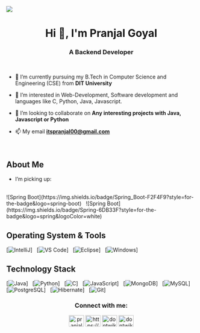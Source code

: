 ![](https://komarev.com/ghpvc/?username=dontwike&style=for-the-badge)
<h1 align="center">Hi 👋, I'm Pranjal Goyal</h1>
<h3 align="center">A Backend Developer</h3>
<br/>

- 🔭 I’m currently pursuing my B.Tech in Computer Science and Engineering (CSE) from **DIT University**

- 👀 I’m interested in Web-Development, Software development and languages like C, Python, Java, Javascript.

- 👯 I’m looking to collaborate on **Any interesting projects with Java, Javascript or Python**

- 📫 My email **itspranjal00@gmail.com**
<br/>

## About Me

- I’m picking up:
<br/>
![Spring Boot](https://img.shields.io/badge/Spring_Boot-F2F4F9?style=for-the-badge&logo=spring-boot) &nbsp;
![Spring Boot](https://img.shields.io/badge/Spring-6DB33F?style=for-the-badge&logo=spring&logoColor=white)

## Operating System & Tools

[![IntelliJ](https://img.shields.io/badge/IntelliJ_IDEA-000000.svg?style=for-the-badge&logo=intellij-idea&logoColor=white)] &nbsp;
[![VS Code](https://img.shields.io/badge/IDE-VSCode-%23007ACC?style=flat-square&logo=Visual-studio-code)] &nbsp;
[![Eclipse](https://img.shields.io/badge/Eclipse-2C2255?style=for-the-badge&logo=eclipse&logoColor=white)] &nbsp;
[![Windows](https://img.shields.io/badge/Windows-0078D6?style=for-the-badge&logo=windows&logoColor=white)] &nbsp;
<br/>
       
## Technology Stack
                                                                                                                                                
[![Java](https://img.shields.io/badge/java-%23ED8B00.svg?style=for-the-badge&logo=java&logoColor=white)] &nbsp;
[![Python](https://img.shields.io/badge/Python-FFD43B?style=for-the-badge&logo=python&logoColor=blue)] &nbsp;
[![C](https://img.shields.io/badge/c-%2300599C.svg?style=for-the-badge&logo=c&logoColor=white)] &nbsp;
[![JavaScript](https://img.shields.io/badge/JavaScript-323330?style=for-the-badge&logo=javascript&logoColor=F7DF1E)] &nbsp;
[![MongoDB](https://img.shields.io/badge/-MongoDB-47A248?style=flat-square&logo=MongoDB&logoColor=ffffff)] &nbsp;
[![MySQL](https://img.shields.io/badge/-MySQL-4479A1?style=flat-square&logo=MySQL&logoColor=ffffff)] &nbsp;
[![PostgreSQL](https://img.shields.io/badge/PostgreSQL-316192?style=for-the-badge&logo=postgresql&logoColor=white)] &nbsp;
[![Hibernate](https://img.shields.io/badge/Hibernate-59666C?style=for-the-badge&logo=Hibernate&logoColor=white)] &nbsp;
[![Git](https://img.shields.io/badge/-Git-%23F05032?style=flat-square&logo=git&logoColor=%23ffffff)] &nbsp;


<h3 align="center">Connect with me:</h3>
<p align="center">
<a href="https://www.linkedin.com/in/pranjal-goyal-9a8a9a213/" target="blank"><img align="center" src="https://raw.githubusercontent.com/rahuldkjain/github-profile-readme-generator/master/src/images/icons/Social/linked-in-alt.svg" alt="pranjal-goyal" height="30" width="40" /></a>
<a href="https://stackoverflow.com/users/19257825/pranjal-goyal" target="blank"><img align="center" src="https://raw.githubusercontent.com/rahuldkjain/github-profile-readme-generator/master/src/images/icons/Social/stack-overflow.svg" alt="https://stackoverflow.com/users/19257825/pranjal-goyal" height="30" width="40" /></a>
<a href="https://instagram.com/dontwike" target="blank"><img align="center" src="https://raw.githubusercontent.com/rahuldkjain/github-profile-readme-generator/master/src/images/icons/Social/instagram.svg" alt="dontwike" height="30" width="40" /></a>
<a href="https://www.hackerrank.com/dontwike" target="blank"><img align="center" src="https://raw.githubusercontent.com/rahuldkjain/github-profile-readme-generator/master/src/images/icons/Social/hackerrank.svg" alt="dontwike" height="30" width="40" /></a>
</p>
